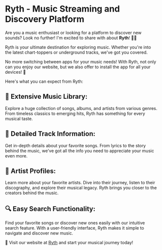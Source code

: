 # Ryth - Music Streaming and Discovery Platform

Are you a music enthusiast or looking for a platform to discover new sounds? Look no further! I'm excited to share with about **Ryth**! 🎤🎶

Ryth is your ultimate destination for exploring music. Whether you're into the latest chart-toppers or underground tracks, we've got you covered.

No more switching between apps for your music needs! With Ryth, not only can you enjoy our website, but we also offer to install the app for all your devices! 📱

Here's what you can expect from Ryth:

## 🎵 Extensive Music Library:

Explore a huge collection of songs, albums, and artists from various genres. From timeless classics to emerging hits, Ryth has something for every musical taste.

## 📝 Detailed Track Information:

Get in-depth details about your favorite songs. From lyrics to the story behind the music, we've got all the info you need to appreciate your music even more.

## 👥 Artist Profiles:

Learn more about your favorite artists. Dive into their journey, listen to their discography, and explore their musical legacy. Ryth brings you closer to the creators behind the music.

## 🔍 Easy Search Functionality:

Find your favorite songs or discover new ones easily with our intuitive search feature. With a user-friendly interface, Ryth makes it simple to navigate and discover new music.

🎉 Visit our website at [Ryth](https://ryth.vercel.app) and start your musical journey today!
